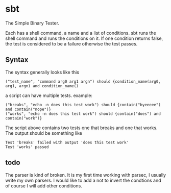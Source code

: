 # sbt
The Simple Binary Tester.

Each has a shell command, a name and a list of conditions. sbt runs the shell command and runs the conditions on it. If one condition returns false, the test is considered to be a failure otherwise the test passes.
## Syntax
The syntax generally looks like this
```
("test_name", "command arg0 arg1 argn") should {condition_name(arg0, arg1, argn) and condition_name()
```
a script can have multiple tests.
example:
```
("breaks", "echo -n does this test work") should {contain("byeeeee") and contain("nope")}
("works", "echo -n does this test work") should {contain("does") and contain("work")}
```
The script above contains two tests one that breaks and one that works. The output should be something like
```
Test 'breaks' failed with output 'does this test work'
Test 'works' passed
```
## todo
The parser is kind of broken. It is my first time working with parsec, I usually write my own parsers. I would like to add a not to invert the condtions and of course I will add other conditions.
